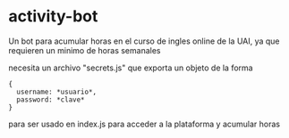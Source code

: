 # activity-bot
Un bot para acumular horas en el curso de ingles online de la UAI, ya que requieren un minimo de horas semanales

necesita un archivo "secrets.js" que exporta un objeto de la forma 
```
{
  username: *usuario*,
  password: *clave*
}
```
para ser usado en index.js para acceder a la plataforma y acumular horas

